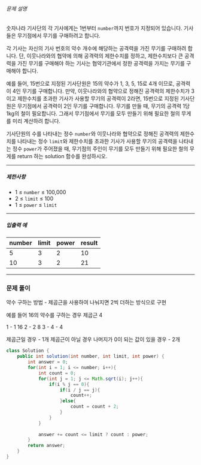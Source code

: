 ###### 문제 설명

숫자나라 기사단의 각 기사에게는 1번부터 `number`까지 번호가 지정되어 있습니다. 기사들은 무기점에서 무기를 구매하려고 합니다.

각 기사는 자신의 기사 번호의 약수 개수에 해당하는 공격력을 가진 무기를 구매하려 합니다. 단, 이웃나라와의 협약에 의해 공격력의 제한수치를 정하고, 제한수치보다 큰 공격력을 가진 무기를 구매해야 하는 기사는 협약기관에서 정한 공격력을 가지는 무기를 구매해야 합니다.

예를 들어, 15번으로 지정된 기사단원은 15의 약수가 1, 3, 5, 15로 4개 이므로, 공격력이 4인 무기를 구매합니다. 만약, 이웃나라와의 협약으로 정해진 공격력의 제한수치가 3이고 제한수치를 초과한 기사가 사용할 무기의 공격력이 2라면, 15번으로 지정된 기사단원은 무기점에서 공격력이 2인 무기를 구매합니다. 무기를 만들 때, 무기의 공격력 1당 1kg의 철이 필요합니다. 그래서 무기점에서 무기를 모두 만들기 위해 필요한 철의 무게를 미리 계산하려 합니다.

기사단원의 수를 나타내는 정수 `number`와 이웃나라와 협약으로 정해진 공격력의 제한수치를 나타내는 정수 `limit`와 제한수치를 초과한 기사가 사용할 무기의 공격력을 나타내는 정수 `power`가 주어졌을 때, 무기점의 주인이 무기를 모두 만들기 위해 필요한 철의 무게를 return 하는 solution 함수를 완성하시오.

---

##### 제한사항

- 1 ≤ `number` ≤ 100,000
- 2 ≤ `limit` ≤ 100
- 1 ≤ `power` ≤ `limit`

---

##### 입출력 예

|number|limit|power|result|
|---|---|---|---|
|5|3|2|10|
|10|3|2|21|

---

### 문제 풀이

약수 구하는 방법 - 제곱근을 사용하여 나눠지면 2씩 더하는 방식으로 구현

예를 들어 16의 약수를 구하는 경우 제곱근 4

1 - 1 16
2 - 2 8
3 - 
4 - 4

제곱근일 경우 - 1개
제곱근이 아닐 경우 나머지가 0이 되는 값이 있을 경우 - 2개

```java
class Solution {
    public int solution(int number, int limit, int power) {
        int answer = 0;
        for(int i = 1; i <= number; i++){
            int count = 0;
            for(int j = 1; j <= Math.sqrt(i); j++){
                if(i % j == 0){
                    if(i / j == j){
                        count++;
                    }else{
                        count = count + 2;
                    }
                }
            }
            
            answer += count <= limit ? count : power;
        }
        return answer;
    }
}
```